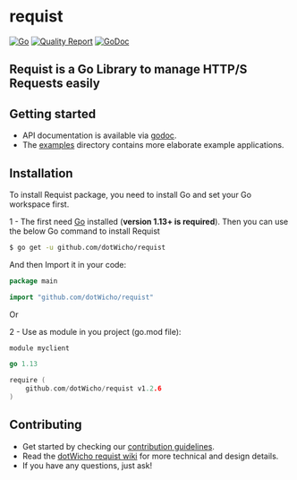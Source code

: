 # requist

[![Go](https://github.com/dotWicho/requist/workflows/Go/badge.svg?branch=master)](https://github.com/dotWicho/requist)
[![Quality Report](https://goreportcard.com/badge/github.com/dotWicho/requist)](https://goreportcard.com/badge/github.com/dotWicho/requist)
[![GoDoc](https://godoc.org/github.com/dotWicho/requist?status.svg)](https://pkg.go.dev/github.com/dotWicho/requist?tab=doc)

## Requist is a Go Library to manage HTTP/S Requests easily

## Getting started

- API documentation is available via [godoc](https://godoc.org/github.com/dotWicho/requist).
- The [examples](./examples) directory contains more elaborate example applications.

## Installation

To install Requist package, you need to install Go and set your Go workspace first.

1 - The first need [Go](https://golang.org/) installed (**version 1.13+ is required**).
Then you can use the below Go command to install Requist

```bash
$ go get -u github.com/dotWicho/requist
```

And then Import it in your code:

``` go
package main

import "github.com/dotWicho/requist"
```
Or

2 - Use as module in you project (go.mod file):

``` go
module myclient

go 1.13

require (
	github.com/dotWicho/requist v1.2.6
)
```

## Contributing

- Get started by checking our [contribution guidelines](https://github.com/dotWicho/requist/blob/master/CONTRIBUTING.md).
- Read the [dotWicho requist wiki](https://github.com/dotWicho/requist/wiki) for more technical and design details.
- If you have any questions, just ask!

